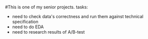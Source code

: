 #This is one of my senior projects.
tasks: 
- need to check data's correctness and run them against technical specification
- need to do EDA
- need to research results of A/B-test
